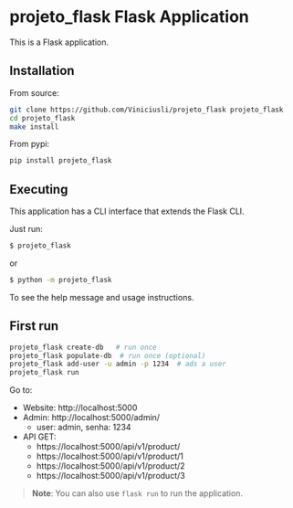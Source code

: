 # projeto_flask Flask Application

This is a Flask application.

## Installation

From source:

```bash
git clone https://github.com/Viniciusli/projeto_flask projeto_flask
cd projeto_flask
make install
```

From pypi:

```bash
pip install projeto_flask
```

## Executing

This application has a CLI interface that extends the Flask CLI.

Just run:

```bash
$ projeto_flask
```

or

```bash
$ python -m projeto_flask
```

To see the help message and usage instructions.

## First run

```bash
projeto_flask create-db   # run once
projeto_flask populate-db  # run once (optional)
projeto_flask add-user -u admin -p 1234  # ads a user
projeto_flask run
```

Go to:

- Website: http://localhost:5000
- Admin: http://localhost:5000/admin/
  - user: admin, senha: 1234
- API GET:
  - https://localhost:5000/api/v1/product/
  - https://localhost:5000/api/v1/product/1
  - https://localhost:5000/api/v1/product/2
  - https://localhost:5000/api/v1/product/3


> **Note**: You can also use `flask run` to run the application.
